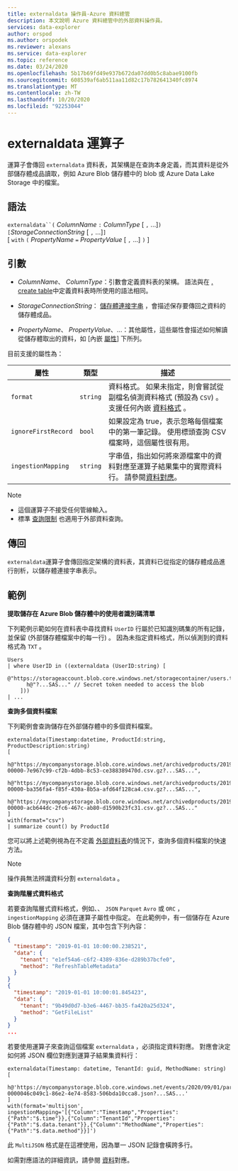 ```yaml
---
title: externaldata 操作員-Azure 資料總管
description: 本文說明 Azure 資料總管中的外部資料操作員。
services: data-explorer
author: orspod
ms.author: orspodek
ms.reviewer: alexans
ms.service: data-explorer
ms.topic: reference
ms.date: 03/24/2020
ms.openlocfilehash: 5b17b69fd49e937b672da07dd0b5c8abae9100fb
ms.sourcegitcommit: 608539af6ab511aa11d82c17b782641340fc8974
ms.translationtype: MT
ms.contentlocale: zh-TW
ms.lasthandoff: 10/20/2020
ms.locfileid: "92253044"
---
```

# <a name="externaldata-operator"></a>externaldata 運算子

運算子會傳回 `externaldata` 資料表，其架構是在查詢本身定義，而其資料是從外部儲存體成品讀取，例如 Azure Blob 儲存體中的 blob 或 Azure Data Lake Storage 中的檔案。

## <a name="syntax"></a>語法

`externaldata``(` *ColumnName* `:` *ColumnType* [ `,` ...]`)`   
`[`*StorageConnectionString* [ `,` ...]`]`   
[ `with` `(` *PropertyName* `=` *PropertyValue* [ `,` ...] `)` ]

## <a name="arguments"></a>引數

* *ColumnName*、 *ColumnType*：引數會定義資料表的架構。
  語法與在 [. create table](../management/create-table-command.md)中定義資料表時所使用的語法相同。

* *StorageConnectionString*： [儲存體連接字串](../api/connection-strings/storage.md) ，會描述保存要傳回之資料的儲存體成品。

* *PropertyName*、 *PropertyValue*、...：其他屬性，這些屬性會描述如何解讀從儲存體取出的資料，如 [內嵌 [屬性](../../ingestion-properties.md)] 下所列。

目前支援的屬性為：

| 屬性         | 類型     | 描述       |
|------------------|----------|-------------------|
| `format`         | `string` | 資料格式。 如果未指定，則會嘗試從副檔名偵測資料格式 (預設為 `CSV`) 。 支援任何內嵌 [資料格式](../../ingestion-supported-formats.md) 。 |
| `ignoreFirstRecord` | `bool` | 如果設定為 true，表示忽略每個檔案中的第一筆記錄。 使用標頭查詢 CSV 檔案時，這個屬性很有用。 |
| `ingestionMapping` | `string` | 字串值，指出如何將來源檔案中的資料對應至運算子結果集中的實際資料行。 請參閱[資料對應](../management/mappings.md)。 |


> [!NOTE]
> * 這個運算子不接受任何管線輸入。
> * 標準 [查詢限制](../concepts/querylimits.md) 也適用于外部資料查詢。

## <a name="returns"></a>傳回

`externaldata`運算子會傳回指定架構的資料表，其資料已從指定的儲存體成品進行剖析，以儲存體連接字串表示。

## <a name="examples"></a>範例

**提取儲存在 Azure Blob 儲存體中的使用者識別碼清單**

下列範例示範如何在資料表中尋找資料 `UserID` 行屬於已知識別碼集的所有記錄，並保留 (外部儲存體檔案中的每一行) 。 因為未指定資料格式，所以偵測到的資料格式為 `TXT` 。

```kusto
Users
| where UserID in ((externaldata (UserID:string) [
    @"https://storageaccount.blob.core.windows.net/storagecontainer/users.txt" 
      h@"?...SAS..." // Secret token needed to access the blob
    ]))
| ...
```

**查詢多個資料檔案**

下列範例會查詢儲存在外部儲存體中的多個資料檔案。

```kusto
externaldata(Timestamp:datetime, ProductId:string, ProductDescription:string)
[
  h@"https://mycompanystorage.blob.core.windows.net/archivedproducts/2019/01/01/part-00000-7e967c99-cf2b-4dbb-8c53-ce388389470d.csv.gz?...SAS...",
  h@"https://mycompanystorage.blob.core.windows.net/archivedproducts/2019/01/02/part-00000-ba356fa4-f85f-430a-8b5a-afd64f128ca4.csv.gz?...SAS...",
  h@"https://mycompanystorage.blob.core.windows.net/archivedproducts/2019/01/03/part-00000-acb644dc-2fc6-467c-ab80-d1590b23fc31.csv.gz?...SAS..."
]
with(format="csv")
| summarize count() by ProductId
```

您可以將上述範例視為在不定義 [外部資料表](schema-entities/externaltables.md)的情況下，查詢多個資料檔案的快速方法。

> [!NOTE]
> 操作員無法辨識資料分割 `externaldata` 。

**查詢階層式資料格式**

若要查詢階層式資料格式，例如、、 `JSON` `Parquet` `Avro` 或 `ORC` ， `ingestionMapping` 必須在運算子屬性中指定。 在此範例中，有一個儲存在 Azure Blob 儲存體中的 JSON 檔案，其中包含下列內容：

```JSON
{
  "timestamp": "2019-01-01 10:00:00.238521",   
  "data": {    
    "tenant": "e1ef54a6-c6f2-4389-836e-d289b37bcfe0",   
    "method": "RefreshTableMetadata"   
  }   
}   
{
  "timestamp": "2019-01-01 10:00:01.845423",   
  "data": {   
    "tenant": "9b49d0d7-b3e6-4467-bb35-fa420a25d324",   
    "method": "GetFileList"   
  }   
}
...
```

若要使用運算子來查詢這個檔案 `externaldata` ，必須指定資料對應。 對應會決定如何將 JSON 欄位對應到運算子結果集資料行：

```kusto
externaldata(Timestamp: datetime, TenantId: guid, MethodName: string)
[ 
   h@'https://mycompanystorage.blob.core.windows.net/events/2020/09/01/part-0000046c049c1-86e2-4e74-8583-506bda10cca8.json?...SAS...'
]
with(format='multijson', ingestionMapping='[{"Column":"Timestamp","Properties":{"Path":"$.time"}},{"Column":"TenantId","Properties":{"Path":"$.data.tenant"}},{"Column":"MethodName","Properties":{"Path":"$.data.method"}}]')
```

此 `MultiJSON` 格式是在這裡使用，因為單一 JSON 記錄會橫跨多行。

如需對應語法的詳細資訊，請參閱 [資料](../management/mappings.md)對應。
